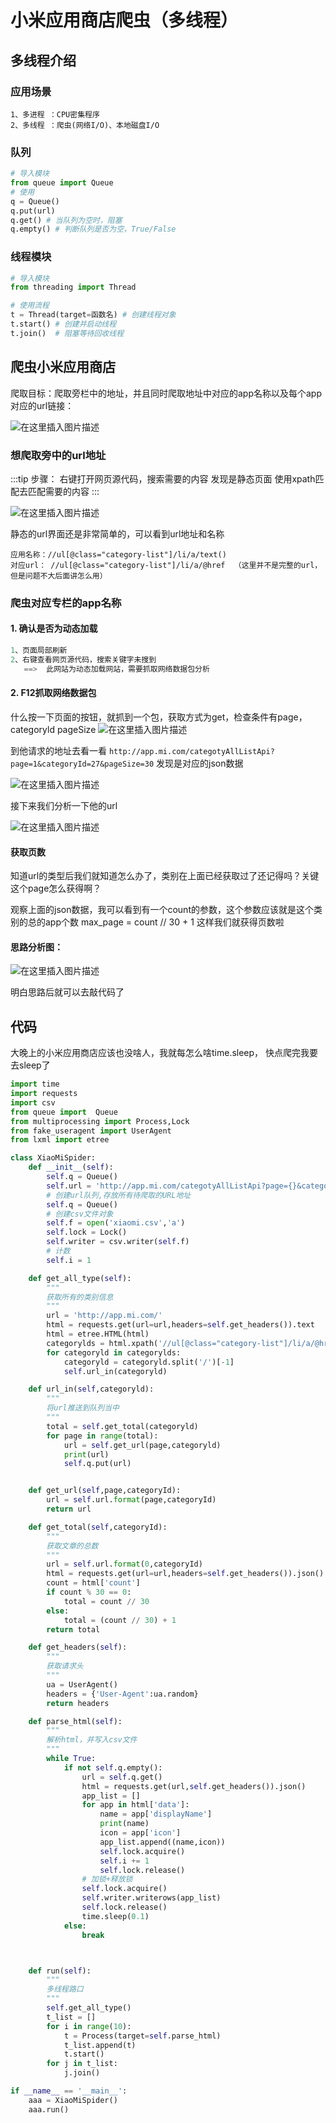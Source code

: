 # 小米应用商店爬虫（多线程）

## 多线程介绍

### 应用场景
```
1、多进程 ：CPU密集程序
2、多线程 ：爬虫(网络I/O)、本地磁盘I/O
```

### 队列
```python
# 导入模块
from queue import Queue
# 使用
q = Queue()
q.put(url)
q.get() # 当队列为空时，阻塞
q.empty() # 判断队列是否为空，True/False
```

### 线程模块

```python
# 导入模块
from threading import Thread

# 使用流程  
t = Thread(target=函数名) # 创建线程对象
t.start() # 创建并启动线程
t.join()  # 阻塞等待回收线程
```

## 爬虫小米应用商店

爬取目标：爬取旁栏中的地址，并且同时爬取地址中对应的app名称以及每个app对应的url链接：

![在这里插入图片描述](https://img-blog.csdnimg.cn/20200318232007212.png)

### 想爬取旁中的url地址

:::tip
步骤：
右键打开网页源代码，搜索需要的内容
发现是静态页面
使用xpath匹配去匹配需要的内容
:::

![在这里插入图片描述](https://img-blog.csdnimg.cn/2020031823235734.png)

静态的url界面还是非常简单的，可以看到url地址和名称

```
应用名称：//ul[@class="category-list"]/li/a/text()
对应url： //ul[@class="category-list"]/li/a/@href  （这里并不是完整的url，但是问题不大后面讲怎么用）
```

### 爬虫对应专栏的app名称

#### 1. 确认是否为动态加载

```python
1、页面局部刷新
2、右键查看网页源代码，搜索关键字未搜到
   ==>  此网站为动态加载网站，需要抓取网络数据包分析
```

#### 2. F12抓取网络数据包
什么按一下页面的按钮，就抓到一个包，获取方式为get，检查条件有page，categoryld pageSize
![在这里插入图片描述](https://img-blog.csdnimg.cn/2020031823310582.png)

到他请求的地址去看一看
`http://app.mi.com/categotyAllListApi?page=1&categoryId=27&pageSize=30`
发现是对应的json数据

![在这里插入图片描述](https://img-blog.csdnimg.cn/2020031823325226.png)

接下来我们分析一下他的url

![在这里插入图片描述](https://img-blog.csdnimg.cn/20200318233424157.png)

#### 获取页数

知道url的类型后我们就知道怎么办了，类别在上面已经获取过了还记得吗？关键这个page怎么获得啊？

观察上面的json数据，我可以看到有一个count的参数，这个参数应该就是这个类别的总的app个数 max_page = count // 30 + 1 这样我们就获得页数啦

#### 思路分析图：

![在这里插入图片描述](https://img-blog.csdnimg.cn/20200318234300786.png)

明白思路后就可以去敲代码了

## 代码

大晚上的小米应用商店应该也没啥人，我就每怎么啥time.sleep， 快点爬完我要去sleep了

```python
import time
import requests
import csv
from queue import  Queue
from multiprocessing import Process,Lock
from fake_useragent import UserAgent
from lxml import etree

class XiaoMiSpider:
    def __init__(self):
        self.q = Queue()
        self.url = 'http://app.mi.com/categotyAllListApi?page={}&categoryId={}&pageSize=30'
        # 创建url队列,存放所有待爬取的URL地址
        self.q = Queue()
        # 创建csv文件对象
        self.f = open('xiaomi.csv','a')
        self.lock = Lock()
        self.writer = csv.writer(self.f)
        # 计数
        self.i = 1

    def get_all_type(self):
        """
        获取所有的类别信息
        """
        url = 'http://app.mi.com/'
        html = requests.get(url=url,headers=self.get_headers()).text
        html = etree.HTML(html)
        categorylds = html.xpath('//ul[@class="category-list"]/li/a/@href')
        for categoryld in categorylds:
            categoryld = categoryld.split('/')[-1]
            self.url_in(categoryld)

    def url_in(self,categoryld):
        """
        将url推送到队列当中
        """
        total = self.get_total(categoryld)
        for page in range(total):
            url = self.get_url(page,categoryld)
            print(url)
            self.q.put(url)


    def get_url(self,page,categoryId):
        url = self.url.format(page,categoryId)
        return url

    def get_total(self,categoryId):
        """
        获取文章的总数
        """
        url = self.url.format(0,categoryId)
        html = requests.get(url=url,headers=self.get_headers()).json()
        count = html['count']
        if count % 30 == 0:
            total = count // 30
        else:
            total = (count // 30) + 1
        return total

    def get_headers(self):
        """
        获取请求头
        """
        ua = UserAgent()
        headers = {'User-Agent':ua.random}
        return headers

    def parse_html(self):
        """
        解析html，并写入csv文件
        """
        while True:
            if not self.q.empty():
                url = self.q.get()
                html = requests.get(url,self.get_headers()).json()
                app_list = []
                for app in html['data']:
                    name = app['displayName']
                    print(name)
                    icon = app['icon']
                    app_list.append((name,icon))
                    self.lock.acquire()
                    self.i += 1
                    self.lock.release()
                # 加锁+释放锁
                self.lock.acquire()
                self.writer.writerows(app_list)
                self.lock.release()
                time.sleep(0.1)
            else:
                break



    def run(self):
        """
        多线程路口
        """
        self.get_all_type()
        t_list = []
        for i in range(10):
            t = Process(target=self.parse_html)
            t_list.append(t)
            t.start()
        for j in t_list:
            j.join()

if __name__ == '__main__':
    aaa = XiaoMiSpider()
    aaa.run()
```
